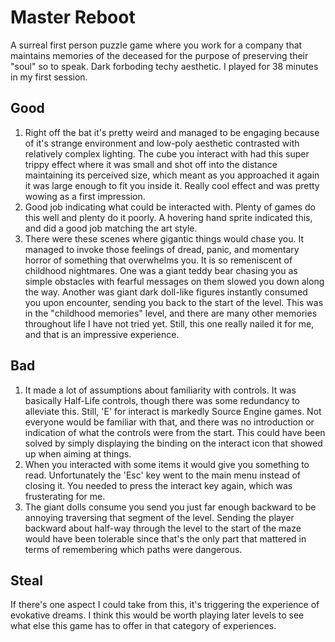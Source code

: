# Master Reboot
A surreal first person puzzle game where you work for a company that maintains memories of the deceased for the purpose of preserving their "soul" so to speak. Dark forboding techy aesthetic. I played for 38 minutes in my first session.

## Good
1. Right off the bat it's pretty weird and managed to be engaging because of it's strange environment and low-poly aesthetic contrasted with relatively complex lighting. The cube you interact with had this super trippy effect where it was small and shot off into the distance maintaining its perceived size, which meant as you approached it again it was large enough to fit you inside it. Really cool effect and was pretty wowing as a first impression.
2. Good job indicating what could be interacted with. Plenty of games do this well and plenty do it poorly. A hovering hand sprite indicated this, and did a good job matching the art style.
3. There were these scenes where gigantic things would chase you. It managed to invoke those feelings of dread, panic, and momentary horror of something that overwhelms you. It is so remeniscent of childhood nightmares. One was a giant teddy bear chasing you as simple obstacles with fearful messages on them slowed you down along the way. Another was giant dark doll-like figures instantly consumed you upon encounter, sending you back to the start of the level. This was in the "childhood memories" level, and there are many other memories throughout life I have not tried yet. Still, this one really nailed it for me, and that is an impressive experience.

## Bad
1. It made a lot of assumptions about familiarity with controls. It was basically Half-Life controls, though there was some redundancy to alleviate this. Still, 'E' for interact is markedly Source Engine games. Not everyone would be familiar with that, and there was no introduction or indication of what the controls were from the start. This could have been solved by simply displaying the binding on the interact icon that showed up when aiming at things.
2. When you interacted with some items it would give you something to read. Unfortunately the 'Esc' key went to the main menu instead of closing it. You needed to press the interact key again, which was frusterating for me.
3. The giant dolls consume you send you just far enough backward to be annoying traversing that segment of the level. Sending the player backward about half-way through the level to the start of the maze would have been tolerable since that's the only part that mattered in terms of remembering which paths were dangerous.

## Steal
If there's one aspect I could take from this, it's triggering the experience of evokative dreams. I think this would be worth playing later levels to see what else this game has to offer in that category of experiences.
